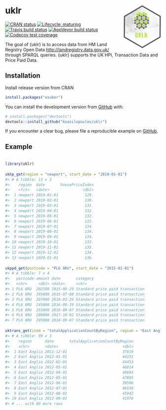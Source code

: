 
<!-- README.md is generated from README.Rmd. Please edit that file -->

# uklr <img src='man/figures/logo.png' align="right" height="138.5" />

<!-- badges: start -->

[![CRAN
status](https://www.r-pkg.org/badges/version/uklr)](https://CRAN.R-project.org/package=uklr)
[![Lifecycle:
maturing](https://img.shields.io/badge/lifecycle-maturing-blue.svg)](https://www.tidyverse.org/lifecycle/#maturing)
[![Travis build
status](https://travis-ci.org/kvasilopoulos/uklr.svg?branch=master)](https://travis-ci.org/kvasilopoulos/uklr)
[![AppVeyor build
status](https://ci.appveyor.com/api/projects/status/github/kvasilopoulos/uklr?branch=master&svg=true)](https://ci.appveyor.com/project/kvasilopoulos/uklr)
[![Codecov test
coverage](https://codecov.io/gh/kvasilopoulos/uklr/branch/master/graph/badge.svg)](https://codecov.io/gh/kvasilopoulos/uklr)
<!-- badges: end -->

The goal of {uklr} is to access data from HM Land Registry Open Data
<http://landregistry.data.gov.uk/> through SPARQL queries. {uklr}
supports the UK HPI, Transaction Data and Price Paid Data.

## Installation

Install release version from CRAN

``` r
install.packages("exuber")
```

You can install the development version from
[GitHub](https://github.com/) with:

``` r
# install.packages("devtools")
devtools::install_github("kvasilopoulos/uklr")
```

If you encounter a clear bug, please file a reproducible example on
[GitHub](https://github.com/kvasilopoulos/uklr/issues).

## Example

``` r

library(uklr)

ukhp_get(region = "newport", start_date = "2019-01-01")
#> # A tibble: 13 x 3
#>    region  date       housePriceIndex
#>    <fct>   <date>               <dbl>
#>  1 newport 2019-01-01            129.
#>  2 newport 2019-02-01            130.
#>  3 newport 2019-03-01            131.
#>  4 newport 2019-04-01            132.
#>  5 newport 2019-05-01            132.
#>  6 newport 2019-06-01            132.
#>  7 newport 2019-07-01            134.
#>  8 newport 2019-08-01            134.
#>  9 newport 2019-09-01            134.
#> 10 newport 2019-10-01            133.
#> 11 newport 2019-11-01            135.
#> 12 newport 2019-12-01            134.
#> 13 newport 2020-01-01            136.

ukppd_get(postcode = "PL6 8RU", start_date = "2015-01-01")
#> # A tibble: 7 x 4
#>   postcode amount date       category                       
#>   <chr>     <dbl> <date>     <chr>                          
#> 1 PL6 8RU  202500 2015-06-29 Standard price paid transaction
#> 2 PL6 8RU  195000 2016-07-08 Standard price paid transaction
#> 3 PL6 8RU  207000 2018-03-29 Standard price paid transaction
#> 4 PL6 8RU  245000 2016-08-19 Standard price paid transaction
#> 5 PL6 8RU  255000 2016-09-07 Standard price paid transaction
#> 6 PL6 8RU  280000 2017-10-02 Standard price paid transaction
#> 7 PL6 8RU  205000 2018-09-07 Standard price paid transaction

uktrans_get(item = "totalApplicationCountByRegion", region = "East Anglia")
#> # A tibble: 99 x 3
#>    region      date       totalApplicationCountByRegion
#>    <chr>       <date>                             <dbl>
#>  1 East Anglia 2011-12-01                         37819
#>  2 East Anglia 2012-01-01                         44231
#>  3 East Anglia 2012-02-01                         44453
#>  4 East Anglia 2012-03-01                         46814
#>  5 East Anglia 2012-04-01                         40693
#>  6 East Anglia 2012-05-01                         47885
#>  7 East Anglia 2012-06-01                         39506
#>  8 East Anglia 2012-07-01                         46539
#>  9 East Anglia 2012-08-01                         45942
#> 10 East Anglia 2012-09-01                         41976
#> # ... with 89 more rows
```
